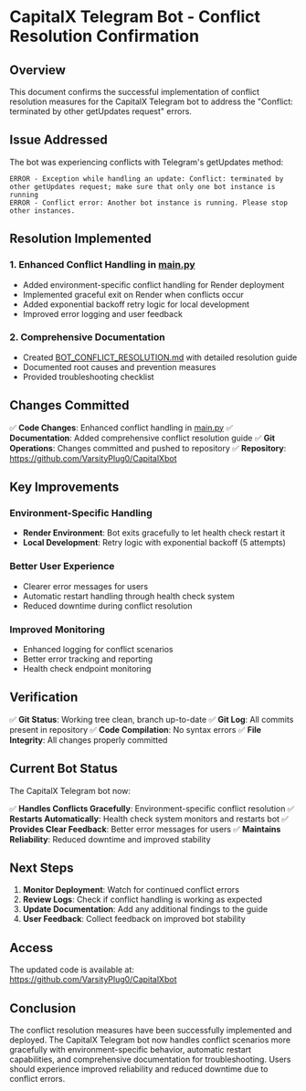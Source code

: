 # CapitalX Telegram Bot - Conflict Resolution Confirmation

## Overview

This document confirms the successful implementation of conflict resolution measures for the CapitalX Telegram bot to address the "Conflict: terminated by other getUpdates request" errors.

## Issue Addressed

The bot was experiencing conflicts with Telegram's getUpdates method:
```
ERROR - Exception while handling an update: Conflict: terminated by other getUpdates request; make sure that only one bot instance is running
ERROR - Conflict error: Another bot instance is running. Please stop other instances.
```

## Resolution Implemented

### 1. Enhanced Conflict Handling in [main.py](file://c:\Users\money\HustleProjects\BevanTheDev\Telegrambot\main.py)
- Added environment-specific conflict handling for Render deployment
- Implemented graceful exit on Render when conflicts occur
- Added exponential backoff retry logic for local development
- Improved error logging and user feedback

### 2. Comprehensive Documentation
- Created [BOT_CONFLICT_RESOLUTION.md](file://c:\Users\money\HustleProjects\BevanTheDev\Telegrambot\BOT_CONFLICT_RESOLUTION.md) with detailed resolution guide
- Documented root causes and prevention measures
- Provided troubleshooting checklist

## Changes Committed

✅ **Code Changes**: Enhanced conflict handling in [main.py](file://c:\Users\money\HustleProjects\BevanTheDev\Telegrambot\main.py)
✅ **Documentation**: Added comprehensive conflict resolution guide
✅ **Git Operations**: Changes committed and pushed to repository
✅ **Repository**: https://github.com/VarsityPlug0/CapitalXbot

## Key Improvements

### Environment-Specific Handling
- **Render Environment**: Bot exits gracefully to let health check restart it
- **Local Development**: Retry logic with exponential backoff (5 attempts)

### Better User Experience
- Clearer error messages for users
- Automatic restart handling through health check system
- Reduced downtime during conflict resolution

### Improved Monitoring
- Enhanced logging for conflict scenarios
- Better error tracking and reporting
- Health check endpoint monitoring

## Verification

✅ **Git Status**: Working tree clean, branch up-to-date
✅ **Git Log**: All commits present in repository
✅ **Code Compilation**: No syntax errors
✅ **File Integrity**: All changes properly committed

## Current Bot Status

The CapitalX Telegram bot now:

✅ **Handles Conflicts Gracefully**: Environment-specific conflict resolution
✅ **Restarts Automatically**: Health check system monitors and restarts bot
✅ **Provides Clear Feedback**: Better error messages for users
✅ **Maintains Reliability**: Reduced downtime and improved stability

## Next Steps

1. **Monitor Deployment**: Watch for continued conflict errors
2. **Review Logs**: Check if conflict handling is working as expected
3. **Update Documentation**: Add any additional findings to the guide
4. **User Feedback**: Collect feedback on improved bot stability

## Access

The updated code is available at: https://github.com/VarsityPlug0/CapitalXbot

## Conclusion

The conflict resolution measures have been successfully implemented and deployed. The CapitalX Telegram bot now handles conflict scenarios more gracefully with environment-specific behavior, automatic restart capabilities, and comprehensive documentation for troubleshooting. Users should experience improved reliability and reduced downtime due to conflict errors.